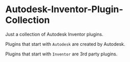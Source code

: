 # Autodesk-Inventor-Plugin-Collection

Just a collection of Autodesk Inventor plugins. 

Plugins that start with `Autodesk` are created by Autodesk.

Plugins that start with `Inventor` are 3rd party plugins.
